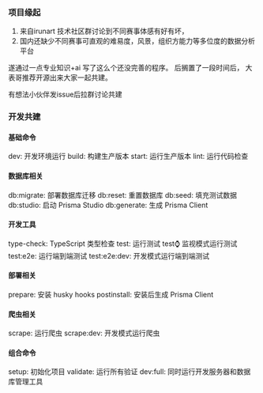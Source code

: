 ### 项目缘起

1. 来自irunart 技术社区群讨论到不同赛事体感有好有坏， 
2. 国内还缺少不同赛事可直观的难易度，风景，组织方能力等多位度的数据分析平台

遂通过一点专业知识+ai 写了这么个还没完善的程序。 后搁置了一段时间后， 大表哥推荐开源出来大家一起共建。

有想法小伙伴发issue后拉群讨论共建

### 开发共建
#### 基础命令

dev: 开发环境运行
build: 构建生产版本
start: 运行生产版本
lint: 运行代码检查

#### 数据库相关

db:migrate: 部署数据库迁移
db:reset: 重置数据库
db:seed: 填充测试数据
db:studio: 启动 Prisma Studio
db:generate: 生成 Prisma Client

#### 开发工具

type-check: TypeScript 类型检查
test: 运行测试
test:watch: 监视模式运行测试
test:e2e: 运行端到端测试
test:e2e:dev: 开发模式运行端到端测试

#### 部署相关

prepare: 安装 husky hooks
postinstall: 安装后生成 Prisma Client

#### 爬虫相关

scrape: 运行爬虫
scrape:dev: 开发模式运行爬虫

#### 组合命令

setup: 初始化项目
validate: 运行所有验证
dev:full: 同时运行开发服务器和数据库管理工具

